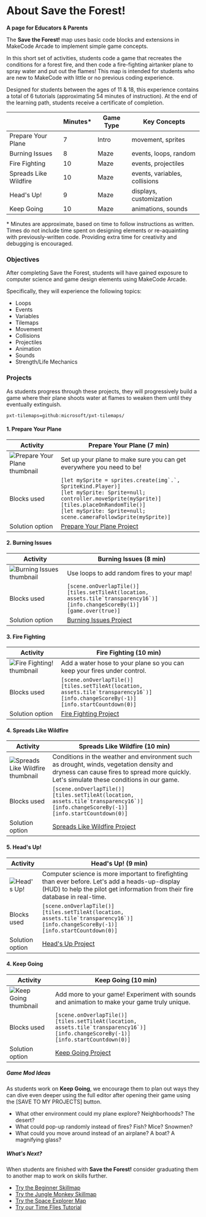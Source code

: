 # About Save the Forest!

**A page for Educators & Parents**

The **Save the Forest!** map uses basic code blocks and extensions in MakeCode Arcade to implement simple game concepts.

In this short set of activities, students code a game that recreates the conditions for a forest fire, and then code a fire-fighting airtanker plane to spray water and put out the flames! This map is intended for students who are new to MakeCode with little or no previous coding experience.

Designed for students between the ages of 11 & 18, this experience contains a total of 6 tutorials (approximating 54 minutes of instruction).  At the end of the learning path, students receive a certificate of completion.

|                 | Minutes* | Game Type | Key Concepts |
| --------------- | -------- | --------- | ------------ |
| Prepare Your Plane | 7 | Intro | movement, sprites |
| Burning Issues | 8 | Maze | events, loops, random |
| Fire Fighting | 10 | Maze | events, projectiles |
| Spreads Like Wildfire | 10 | Maze | events, variables, collisions |
| Head's Up! | 9 | Maze | displays, customization |
| Keep Going | 10 | Maze | animations, sounds |

\* Minutes are approximate, based on time to follow instructions as written. Times do not include time spent on designing elements or re-aquainting with previously-written code. Providing extra time for creativity and debugging is encouraged.

### Objectives 

After completing Save the Forest, students will have gained exposure to computer science and game design elements using MakeCode Arcade.

Specifically, they will experience the following topics:

- Loops
- Events
- Variables
- Tilemaps
- Movement
- Collisions
- Projectiles
- Animation
- Sounds
- Strength/Life Mechanics


### Projects

As students progress through these projects, they will progressively build a game where their plane shoots water at flames to weaken them until they eventually extinguish.

```package
pxt-tilemaps=github:microsoft/pxt-tilemaps/
```

#### 1. Prepare Your Plane
| Activity | Prepare Your Plane (7 min) |
|---|---|
| ![Prepare Your Plane thumbnail](/static/skillmap/forest/forest1.gif) | Set up your plane to make sure you can get everywhere you need to be!  |
| Blocks used | ``[let mySprite = sprites.create(img`.`, SpriteKind.Player)]``<br/>``[let mySprite: Sprite=null; controller.moveSprite(mySprite)]``<br/>``[tiles.placeOnRandomTile()]``<br/>``[let mySprite: Sprite=null; scene.cameraFollowSprite(mySprite)]`` |
| Solution option | [Prepare Your Plane Project](https://makecode.com/_0CbLhcf6TW1W) |

#### 2. Burning Issues
| Activity | Burning Issues (8 min) |
|---|---|
| ![Burning Issues thumbnail](/static/skillmap/forest/forest2.gif) | Use loops to add random fires to your map!  |
| Blocks used | ``[scene.onOverlapTile()]``<br/>``[tiles.setTileAt(location, assets.tile`transparency16`)]``<br/>``[info.changeScoreBy(1)]``<br/>``[game.over(true)]`` |
| Solution option | [Burning Issues Project](https://makecode.com/_EdjVbU6eMTPW) |

#### 3. Fire Fighting
| Activity | Fire Fighting (10 min) |
|---|---|
| ![Fire Fighting! thumbnail](/static/skillmap/forest/forest3.gif) | Add a water hose to your plane so you can keep your fires under control.  |
| Blocks used | ``[scene.onOverlapTile()]``<br/>``[tiles.setTileAt(location, assets.tile`transparency16`)]``<br/>``[info.changeScoreBy(-1)]``<br/>``[info.startCountdown(0)]`` |
| Solution option | [Fire Fighting Project](https://makecode.com/_9p32WzfzX1uv) |

#### 4. Spreads Like Wildfire
| Activity | Spreads Like Wildfire (10 min) |
|---|---|
| ![Spreads Like Wildfire thumbnail](/static/skillmap/forest/forest4.gif) | Conditions in the weather and environment such as drought, winds, vegetation density and dryness can cause fires to spread more quickly.  Let's simulate these conditions in our game.  |
| Blocks used | ``[scene.onOverlapTile()]``<br/>``[tiles.setTileAt(location, assets.tile`transparency16`)]``<br/>``[info.changeScoreBy(-1)]``<br/>``[info.startCountdown(0)]`` |
| Solution option | [Spreads Like Wildfire Project](https://makecode.com/_ifR6pigEHKP7) |

#### 5. Head's Up!
| Activity | Head's Up! (9 min) |
|---|---|
| ![Head's Up!](/static/skillmap/forest/forest5.gif) | Computer science is more important to firefighting than ever before. Let's add a heads-up-display (HUD) to help the pilot get information from their fire database in real-time.  |
| Blocks used | ``[scene.onOverlapTile()]``<br/>``[tiles.setTileAt(location, assets.tile`transparency16`)]``<br/>``[info.changeScoreBy(-1)]``<br/>``[info.startCountdown(0)]`` |
| Solution option | [Head's Up Project](https://makecode.com/_77cLwx4b120o) |

#### 4. Keep Going
| Activity | Keep Going (10 min) |
|---|---|
| ![Keep Going thumbnail](/static/skillmap/forest/forest6.gif) | Add more to your game! Experiment with sounds and animation to make your game truly unique.  |
| Blocks used | ``[scene.onOverlapTile()]``<br/>``[tiles.setTileAt(location, assets.tile`transparency16`)]``<br/>``[info.changeScoreBy(-1)]``<br/>``[info.startCountdown(0)]`` |
| Solution option | [Keep Going Project](https://makecode.com/_dW115JWAR2d0) |

##### Game Mod Ideas

As students work on **Keep Going**, we encourage them to plan out ways they can dive even deeper using the full editor after opening their game using the [SAVE TO MY PROJECTS] button. 

- What other environment could my plane explore? Neighborhoods? The desert?
- What could pop-up randomly instead of fires? Fish? Mice? Snowmen?
- What could you move around instead of an airplane? A boat? A magnifying glass?

##### What's Next?

When students are finished with **Save the Forest!** consider graduating them to another map to work on skills further.

- [Try the Beginner Skillmap](/skillmap/beginner)
- [Try the Jungle Monkey Skillmap](/skillmap/jungle)
- [Try the Space Explorer Map](/skillmap/space)
- [Try our Time Flies Tutorial](/tutorials/froggy)

